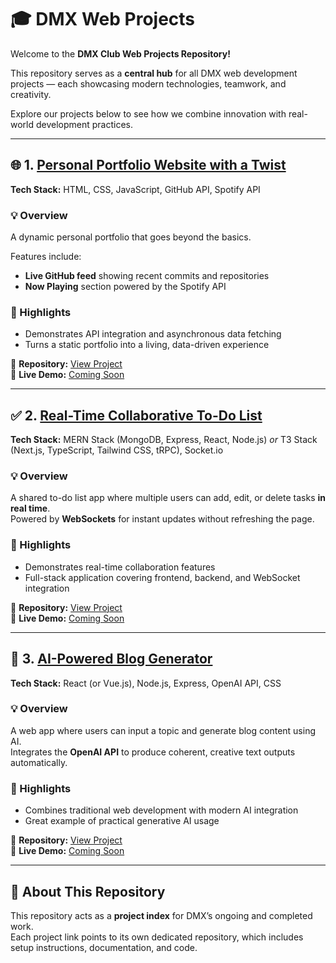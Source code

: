 # 🎓 DMX Web Projects

Welcome to the **DMX Club Web Projects Repository!**  

This repository serves as a **central hub** for all DMX web development projects — each showcasing modern technologies, teamwork, and creativity.  

Explore our projects below to see how we combine innovation with real-world development practices.  

---

## 🌐 1. [Personal Portfolio Website with a Twist](#)

**Tech Stack:** HTML, CSS, JavaScript, GitHub API, Spotify API  

### 💡 Overview  

A dynamic personal portfolio that goes beyond the basics.  

Features include:  

- **Live GitHub feed** showing recent commits and repositories  
- **Now Playing** section powered by the Spotify API  

### 🧠 Highlights  

- Demonstrates API integration and asynchronous data fetching  
- Turns a static portfolio into a living, data-driven experience  

🔗 **Repository:** [View Project](https://github.com/DMX-RGIT/Personal-Portfolio-Website)  
🔗 **Live Demo:** [Coming Soon](https://dmx-rgit.github.io/Personal-Portfolio-Website/)  

---

## ✅ 2. [Real-Time Collaborative To-Do List](#)

**Tech Stack:** MERN Stack (MongoDB, Express, React, Node.js) *or* T3 Stack (Next.js, TypeScript, Tailwind CSS, tRPC), Socket.io  

### 💡 Overview  

A shared to-do list app where multiple users can add, edit, or delete tasks **in real time**.  
Powered by **WebSockets** for instant updates without refreshing the page.  

### 🧠 Highlights  

- Demonstrates real-time collaboration features  
- Full-stack application covering frontend, backend, and WebSocket integration  

🔗 **Repository:** [View Project](#)  
🔗 **Live Demo:** [Coming Soon](#)  

---

## 🧠 3. [AI-Powered Blog Generator](#)

**Tech Stack:** React (or Vue.js), Node.js, Express, OpenAI API, CSS  

### 💡 Overview  

A web app where users can input a topic and generate blog content using AI.  
Integrates the **OpenAI API** to produce coherent, creative text outputs automatically.  

### 🧠 Highlights  

- Combines traditional web development with modern AI integration  
- Great example of practical generative AI usage  

🔗 **Repository:** [View Project](#)  
🔗 **Live Demo:** [Coming Soon](#)  

---

## 🧩 About This Repository  

This repository acts as a **project index** for DMX’s ongoing and completed work.  
Each project link points to its own dedicated repository, which includes setup instructions, documentation, and code.  
